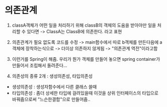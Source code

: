 # 의존관계
1. classA객체가 어떤 일을 처리하기 위해 classB의 객체의 도움을 받아야만 일을 처리할 수 있다면 -> ClassA는 ClassB에 의존한다. 라고 표현

2. 의존관계가 필요 없도록 코드를 수정 -> main함수에서 따로 b객체를 만든다음에  a객체에 장착하는식으로 -> 더이상 의존하지 않게됨 -> "의존관계 역전"이라고함

3. 이런거를 Spring이 해줌.
우리가 뭔가 객체를 만들어 놓으면 spring container가 만들어서 조립해서 돌려준다...

4. 의존성의 종류 2개  : 생성의존성, 타입의존성
- 생성의존성 : 생성자함수에서 다른 클래스 쓸때
- 타입의존성 : 좀더 상세한 타입에 걸려있을때 이것을 상위 인터페이스의 타입으로 바꿔줌으로써 "느슨한결합"으로 만들어줌.. 